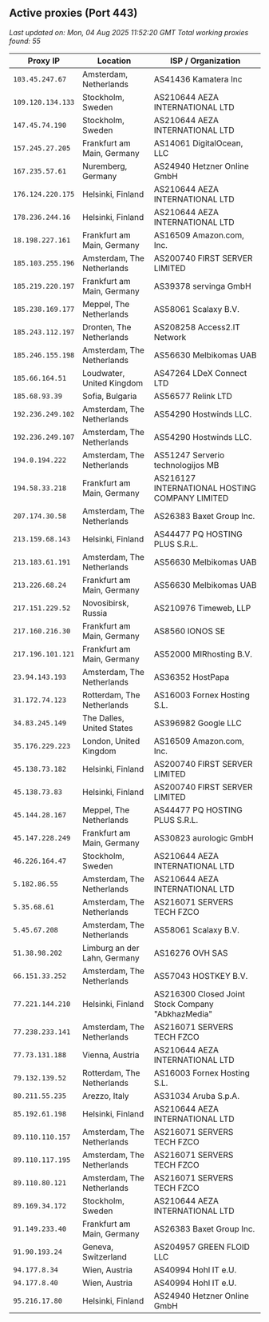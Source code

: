 ## Active proxies (Port 443)

*Last updated on: Mon, 04 Aug 2025 11:52:20 GMT*
*Total working proxies found: 55*

| Proxy IP | Location | ISP / Organization |
|----------|----------|--------------------|
| `103.45.247.67` | Amsterdam, Netherlands | AS41436 Kamatera Inc |
| `109.120.134.133` | Stockholm, Sweden | AS210644 AEZA INTERNATIONAL LTD |
| `147.45.74.190` | Stockholm, Sweden | AS210644 AEZA INTERNATIONAL LTD |
| `157.245.27.205` | Frankfurt am Main, Germany | AS14061 DigitalOcean, LLC |
| `167.235.57.61` | Nuremberg, Germany | AS24940 Hetzner Online GmbH |
| `176.124.220.175` | Helsinki, Finland | AS210644 AEZA INTERNATIONAL LTD |
| `178.236.244.16` | Helsinki, Finland | AS210644 AEZA INTERNATIONAL LTD |
| `18.198.227.161` | Frankfurt am Main, Germany | AS16509 Amazon.com, Inc. |
| `185.103.255.196` | Amsterdam, The Netherlands | AS200740 FIRST SERVER LIMITED |
| `185.219.220.197` | Frankfurt am Main, Germany | AS39378 servinga GmbH |
| `185.238.169.177` | Meppel, The Netherlands | AS58061 Scalaxy B.V. |
| `185.243.112.197` | Dronten, The Netherlands | AS208258 Access2.IT Network |
| `185.246.155.198` | Amsterdam, The Netherlands | AS56630 Melbikomas UAB |
| `185.66.164.51` | Loudwater, United Kingdom | AS47264 LDeX Connect LTD |
| `185.68.93.39` | Sofia, Bulgaria | AS56577 Relink LTD |
| `192.236.249.102` | Amsterdam, The Netherlands | AS54290 Hostwinds LLC. |
| `192.236.249.107` | Amsterdam, The Netherlands | AS54290 Hostwinds LLC. |
| `194.0.194.222` | Amsterdam, The Netherlands | AS51247 Serverio technologijos MB |
| `194.58.33.218` | Frankfurt am Main, Germany | AS216127 INTERNATIONAL HOSTING COMPANY LIMITED |
| `207.174.30.58` | Amsterdam, The Netherlands | AS26383 Baxet Group Inc. |
| `213.159.68.143` | Helsinki, Finland | AS44477 PQ HOSTING PLUS S.R.L. |
| `213.183.61.191` | Amsterdam, The Netherlands | AS56630 Melbikomas UAB |
| `213.226.68.24` | Frankfurt am Main, Germany | AS56630 Melbikomas UAB |
| `217.151.229.52` | Novosibirsk, Russia | AS210976 Timeweb, LLP |
| `217.160.216.30` | Frankfurt am Main, Germany | AS8560 IONOS SE |
| `217.196.101.121` | Frankfurt am Main, Germany | AS52000 MIRhosting B.V. |
| `23.94.143.193` | Amsterdam, The Netherlands | AS36352 HostPapa |
| `31.172.74.123` | Rotterdam, The Netherlands | AS16003 Fornex Hosting S.L. |
| `34.83.245.149` | The Dalles, United States | AS396982 Google LLC |
| `35.176.229.223` | London, United Kingdom | AS16509 Amazon.com, Inc. |
| `45.138.73.182` | Helsinki, Finland | AS200740 FIRST SERVER LIMITED |
| `45.138.73.83` | Helsinki, Finland | AS200740 FIRST SERVER LIMITED |
| `45.144.28.167` | Meppel, The Netherlands | AS44477 PQ HOSTING PLUS S.R.L. |
| `45.147.228.249` | Frankfurt am Main, Germany | AS30823 aurologic GmbH |
| `46.226.164.47` | Stockholm, Sweden | AS210644 AEZA INTERNATIONAL LTD |
| `5.182.86.55` | Amsterdam, The Netherlands | AS210644 AEZA INTERNATIONAL LTD |
| `5.35.68.61` | Amsterdam, The Netherlands | AS216071 SERVERS TECH FZCO |
| `5.45.67.208` | Amsterdam, The Netherlands | AS58061 Scalaxy B.V. |
| `51.38.98.202` | Limburg an der Lahn, Germany | AS16276 OVH SAS |
| `66.151.33.252` | Amsterdam, The Netherlands | AS57043 HOSTKEY B.V. |
| `77.221.144.210` | Helsinki, Finland | AS216300 Closed Joint Stock Company "AbkhazMedia" |
| `77.238.233.141` | Amsterdam, The Netherlands | AS216071 SERVERS TECH FZCO |
| `77.73.131.188` | Vienna, Austria | AS210644 AEZA INTERNATIONAL LTD |
| `79.132.139.52` | Rotterdam, The Netherlands | AS16003 Fornex Hosting S.L. |
| `80.211.55.235` | Arezzo, Italy | AS31034 Aruba S.p.A. |
| `85.192.61.198` | Helsinki, Finland | AS210644 AEZA INTERNATIONAL LTD |
| `89.110.110.157` | Amsterdam, The Netherlands | AS216071 SERVERS TECH FZCO |
| `89.110.117.195` | Amsterdam, The Netherlands | AS216071 SERVERS TECH FZCO |
| `89.110.80.121` | Amsterdam, The Netherlands | AS216071 SERVERS TECH FZCO |
| `89.169.34.172` | Stockholm, Sweden | AS210644 AEZA INTERNATIONAL LTD |
| `91.149.233.40` | Frankfurt am Main, Germany | AS26383 Baxet Group Inc. |
| `91.90.193.24` | Geneva, Switzerland | AS204957 GREEN FLOID LLC |
| `94.177.8.34` | Wien, Austria | AS40994 Hohl IT e.U. |
| `94.177.8.40` | Wien, Austria | AS40994 Hohl IT e.U. |
| `95.216.17.80` | Helsinki, Finland | AS24940 Hetzner Online GmbH |
